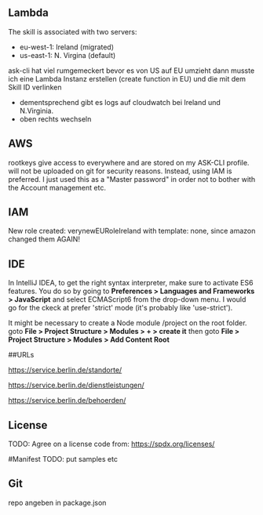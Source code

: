 

## Lambda 
The skill is associated with two servers:
- eu-west-1: Ireland (migrated)
- us-east-1: N. Virgina (default)

ask-cli hat viel rumgemeckert bevor es von US auf EU umzieht
dann musste ich eine Lambda Instanz erstellen (create function in EU)
und die mit dem Skill ID verlinken

- dementsprechend gibt es logs auf cloudwatch bei Ireland und N.Virginia.
- oben rechts wechseln

## AWS
rootkeys give access to everywhere and are stored on my ASK-CLI profile.
will not be uploaded on git for security reasons.
Instead, using IAM is preferred. I just used this as a "Master password"
in order not to bother with the Account management etc.


## IAM

New role created: verynewEURoleIreland
with template: none, since amazon changed them AGAIN!



## IDE
In IntelliJ IDEA, to get the right syntax interpreter, 
make sure to activate ES6 features. You do so by going to **Preferences > Languages and Frameworks > JavaScript** 
and select ECMAScript6 from the drop-down menu. I would go for the ckeck
at prefer 'strict' mode (it's probably like 'use-strict').

It might be necessary to create a Node module /project
on the root folder. goto **File > Project Structure > Modules > + > create it**
then 
goto **File > Project Structure > Modules > Add Content Root**


##URLs

https://service.berlin.de/standorte/

https://service.berlin.de/dienstleistungen/

https://service.berlin.de/behoerden/

## License
TODO: Agree on a license code from:
https://spdx.org/licenses/

#Manifest
TODO: put samples etc

## Git
repo angeben in package.json